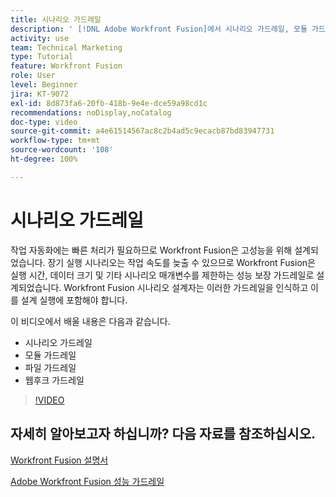 ```yaml
---
title: 시나리오 가드레일
description: ' [!DNL Adobe Workfront Fusion]에서 시나리오 가드레일, 모듈 가드레일, 파일 가드레일 및 웹후크 가드레일에 대해 알아봅니다.'
activity: use
team: Technical Marketing
type: Tutorial
feature: Workfront Fusion
role: User
level: Beginner
jira: KT-9072
exl-id: 8d873fa6-20fb-418b-9e4e-dce59a98cd1c
recommendations: noDisplay,noCatalog
doc-type: video
source-git-commit: a4e61514567ac8c2b4ad5c9ecacb87bd83947731
workflow-type: tm+mt
source-wordcount: '108'
ht-degree: 100%

---
```


# 시나리오 가드레일

작업 자동화에는 빠른 처리가 필요하므로 Workfront Fusion은 고성능을 위해 설계되었습니다. 장기 실행 시나리오는 작업 속도를 늦출 수 있으므로 Workfront Fusion은 실행 시간, 데이터 크기 및 기타 시나리오 매개변수를 제한하는 성능 보장 가드레일로 설계되었습니다. Workfront Fusion 시나리오 설계자는 이러한 가드레일을 인식하고 이를 설계 실행에 포함해야 합니다.

이 비디오에서 배울 내용은 다음과 같습니다.

* 시나리오 가드레일
* 모듈 가드레일
* 파일 가드레일
* 웹후크 가드레일

>[!VIDEO](https://video.tv.adobe.com/v/335314/?quality=12&learn=on)

## 자세히 알아보고자 하십니까? 다음 자료를 참조하십시오.

[Workfront Fusion 설명서](https://experienceleague.adobe.com/docs/workfront/using/adobe-workfront-fusion/workfront-fusion-2.html?lang=ko-KR)

[Adobe Workfront Fusion 성능 가드레일](https://experienceleague.adobe.com/docs/workfront/using/adobe-workfront-fusion/get-started-with-workfront-fusion/fusion-performance-guardrails.html)
